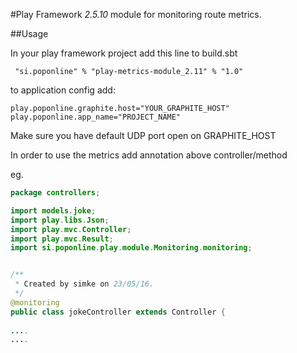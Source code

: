 #Play Framework *2.5.10* module for monitoring route metrics.

##Usage

In your play framework project add this line to build.sbt

``` "si.poponline" % "play-metrics-module_2.11" % "1.0"```

to application config add: 

```aidl
play.poponline.graphite.host="YOUR_GRAPHITE_HOST"
play.poponline.app_name="PROJECT_NAME"
```


Make sure you have default  UDP port open on GRAPHITE_HOST

In order to use the metrics add annotation above controller/method

eg. 

```java
package controllers;

import models.joke;
import play.libs.Json;
import play.mvc.Controller;
import play.mvc.Result;
import si.poponline.play.module.Monitoring.monitoring;


/**
 * Created by simke on 23/05/16.
 */
@monitoring
public class jokeController extends Controller {
    
....
....

```




